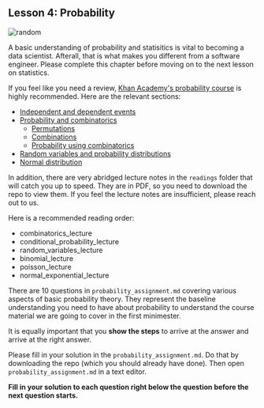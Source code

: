 ## Lesson 4: Probability

![random](https://i.imgur.com/6peFx.jpg)

A basic understanding of probability and statisitics is vital to becoming a
data scientist. Afterall, that is what makes you different from a software
engineer. Please complete this chapter before moving on to the next lesson on statistics.

If you feel like you need a review, [Khan Academy's probability course](https://www.khanacademy.org/math/probability) is highly recommended. Here are the relevant sections:

- [Independent and dependent events](https://www.khanacademy.org/math/probability/independent-dependent-probability)
- [Probability and combinatorics](https://www.khanacademy.org/math/probability/probability-and-combinatorics-topic)
	- [Permutations](https://www.khanacademy.org/math/probability/probability-and-combinatorics-topic#permutations)
	- [Combinations](https://www.khanacademy.org/math/probability/probability-and-combinatorics-topic#combinations-combinatorics)
	- [Probability using combinatorics](https://www.khanacademy.org/math/probability/probability-and-combinatorics-topic#probability-combinatorics)
- [Random variables and probability distributions](https://www.khanacademy.org/math/probability/random-variables-topic)
- [Normal distribution](https://www.khanacademy.org/math/probability/statistics-inferential#normal-distribution)

In addition, there are very abridged lecture notes in
the ```readings``` folder that will catch you up to speed. They are in PDF, so you need to download the repo to view them. If you feel the lecture notes are insufficient, please reach out to us.

Here is a recommended reading order:

- combinatorics_lecture
- conditional_probability_lecture
- random_variables_lecture
- binomial_lecture
- poisson_lecture
- normal_exponential_lecture  

There are 10 questions in ```probability_assignment.md``` covering various aspects of basic probability theory. They represent the baseline understanding you need to have about probability to understand the course material we are going to cover in the first minimester.

It is equally important that you __show the steps__ to arrive at the answer and arrive at the right answer.

Please fill in your solution in the ```probability_assignment.md```. Do that by downloading the repo (which you should already have done). Then open ```probability_assignment.md``` in a text editor.

__Fill in your solution to each question right below the question before the next question starts.__
